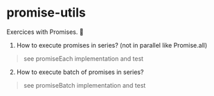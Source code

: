 promise-utils
=============

Exercices with Promises. :cookie:

1. How to execute promises in series? (not in parallel like Promise.all)

> see promiseEach implementation and test

2. How to execute batch of promises in series?

> see promiseBatch implementation and test
